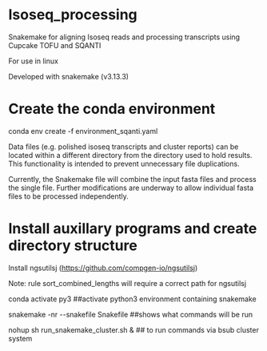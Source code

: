 # Isoseq_processing
Snakemake for aligning Isoseq reads and processing transcripts using Cupcake TOFU and SQANTI

For use in linux

Developed with snakemake (v3.13.3)

# Create the conda environment 
conda env create -f environment_sqanti.yaml

Data files (e.g. polished isoseq transcripts and cluster reports) can be 
located within a different directory from the directory used to hold results.
This functionality is intended to prevent unnecessary file duplications.

Currently, the Snakemake file will combine the input fasta files and process the
single file. Further modifications are underway to allow individual fasta files
to be processed independently.


# Install auxillary programs and create directory structure

Install ngsutilsj
(https://github.com/compgen-io/ngsutilsj)

Note: rule sort_combined_lengths will require a correct path for ngsutilsj

conda activate py3 ##activate python3 environment containing snakemake

snakemake -nr --snakefile Snakefile ##shows what commands will be run

nohup sh run_snakemake_cluster.sh & ## to run commands via bsub cluster system
